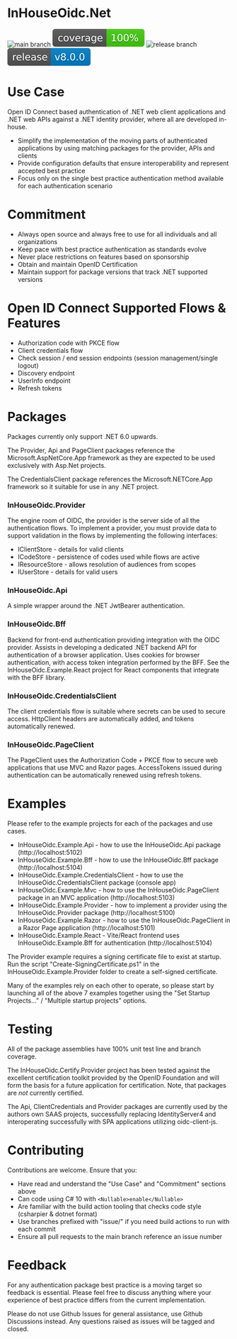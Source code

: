 # InHouseOidc.Net

![main branch](https://github.com/InHouseOidc/InHouseOidc.Net/actions/workflows/main.yml/badge.svg)
![coverage](https://raw.githubusercontent.com/InHouseOidc/InHouseOidc.Net/badges/.badges/main/coverage.svg?branch=main)
![release branch](https://github.com/InHouseOidc/InHouseOidc.Net/actions/workflows/release.yml/badge.svg)
![release](https://raw.githubusercontent.com/InHouseOidc/InHouseOidc.Net/badges/.badges/release.svg?branch=main)

# Use Case

Open ID Connect based authentication of .NET web client applications and .NET web APIs against a .NET identity provider, where all are developed in-house.

- Simplify the implementation of the moving parts of authenticated applications by using matching packages for the provider, APIs and clients
- Provide configuration defaults that ensure interoperability and represent accepted best practice
- Focus only on the single best practice authentication method available for each authentication scenario

# Commitment

- Always open source and always free to use for all individuals and all organizations
- Keep pace with best practice authentication as standards evolve
- Never place restrictions on features based on sponsorship
- Obtain and maintain OpenID Certification
- Maintain support for package versions that track .NET supported versions

# Open ID Connect Supported Flows & Features

- Authorization code with PKCE flow
- Client credentials flow
- Check session / end session endpoints (session management/single logout)
- Discovery endpoint
- UserInfo endpoint
- Refresh tokens

# Packages

Packages currently only support .NET 6.0 upwards.

The Provider, Api and PageClient packages reference the Microsoft.AspNetCore.App framework as they are expected to be used exclusively with Asp.Net projects.

The CredentialsClient package references the Microsoft.NETCore.App framework so it suitable for use in any .NET project.

### InHouseOidc.Provider

The engine room of OIDC, the provider is the server side of all the authentication flows.  To implement a provider, you must provide data to support validation in
the flows by implementing the following interfaces:

- IClientStore - details for valid clients
- ICodeStore - persistence of codes used while flows are active
- IResourceStore - allows resolution of audiences from scopes
- IUserStore - details for valid users

### InHouseOidc.Api

A simple wrapper around the .NET JwtBearer authentication. 

### InHouseOidc.Bff

Backend for front-end authentication providing integration with the OIDC provider.  Assists in developing a dedicated .NET backend API for
authentication of a browser application.  Uses cookies for browser authentication, with access token integration performed by the BFF.
See the InHouseOidc.Example.React project for React components that integrate with the BFF library.

### InHouseOidc.CredentialsClient

The client credentials flow is suitable where secrets can be used to secure access.  HttpClient headers are automatically added, and
tokens automatically renewed. 

### InHouseOidc.PageClient

The PageClient uses the Authorization Code + PKCE flow to secure web applications that use MVC and Razor pages.  AccessTokens issued during
authentication can be automatically renewed using refresh tokens.

# Examples

Please refer to the example projects for each of the packages and use cases.

- InHouseOidc.Example.Api - how to use the InHouseOidc.Api package (http://localhost:5102)
- InHouseOidc.Example.Bff - how to use the InHouseOidc.Bff package (http://localhost:5104)
- InHouseOidc.Example.CredentialsClient - how to use the InHouseOidc.CredentialsClient package (console app)
- InHouseOidc.Example.Mvc - how to use the InHouseOidc.PageClient package in an MVC application (http://localhost:5103)
- InHouseOidc.Example.Provider - how to implement a provider using the InHouseOidc.Provider package (http://localhost:5100)
- InHouseOidc.Example.Razor - how to use the InHouseOidc.PageClient in a Razor Page application (http://localhost:5101)
- InHouseOidc.Example.React - Vite/React frontend uses InHouseOidc.Example.Bff for authentication (http://localhost:5104)

The Provider example requires a signing certificate file to exist at startup.  Run the script "Create-SigningCertificate.ps1" in the InHouseOidc.Example.Provider folder to create a self-signed certificate. 

Many of the examples rely on each other to operate, so please start by launching all of the above 7 examples together using the "Set Startup Projects..." / "Multiple startup projects" options.

# Testing

All of the package assemblies have 100% unit test line and branch coverage.

The InHouseOidc.Certify.Provider project has been tested against the excellent certification toolkit provided by the OpenID Foundation and will form the basis
for a future application for certification.  Note, that packages are *not* currently certified.

The Api, ClientCredentials and Provider packages are currently used by the authors own SAAS projects, successfully replacing IdentityServer4 and interoperating
successfully with SPA applications utilizing oidc-client-js.

# Contributing

Contributions are welcome.  Ensure that you:

- Have read and understand the "Use Case" and "Commitment" sections above
- Can code using C# 10 with ```<Nullable>enable</Nullable>```
- Are familiar with the build action tooling that checks code style (csharpier & dotnet format)
- Use branches prefixed with "issue/" if you need build actions to run with each commit
- Ensure all pull requests to the main branch reference an issue number

# Feedback

For any authentication package best practice is a moving target so feedback is essential.
Please feel free to discuss anything where your experience of best practice differs from the current implementation.

Please do not use Github Issues for general assistance, use Github Discussions instead.  Any questions raised as issues will be tagged and closed.
